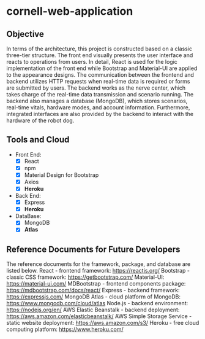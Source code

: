 # cornell-web-application

## Objective

In terms of the architecture, this project is constructed based on a classic three-tier structure. The front end visually presents the user interface and reacts to operations from users. In detail, React is used for the logic implementation of the front end while Bootstrap and Material-UI are applied to the appearance designs. The communication between the frontend and backend utilizes HTTP requests when real-time data is required or forms are submitted by users. The backend works as the nerve center, which takes charge of the real-time data transmission and scenario running. The backend also manages a database (MongoDB), which stores scenarios, real-time vitals, hardware modes, and account information. Furthermore, integrated interfaces are also provided by the backend to interact with the hardware of the robot dog. 


## Tools and Cloud

- Front End:
  - [x] React
  - [x] npm
  - [x] Material Design for Bootstrap
  - [x] Axios
  - [x] **Heroku**
- Back End:
  - [x] Express
  - [x] **Heroku**
- DataBase:
  - [x] MongoDB
  - [x] **Atlas**

## Reference Documents for Future Developers
The reference documents for the framework, package, and database are listed below.
React - frontend framework: https://reactjs.org/
Bootstrap - classic CSS framework: https://getbootstrap.com/
Material-UI: https://material-ui.com/
MDBootstrap - frontend components package: https://mdbootstrap.com/docs/react/
Express - backend framework: https://expressjs.com/
MongoDB Atlas - cloud platform of MongoDB: https://www.mongodb.com/cloud/atlas
Node.js - backend environment: https://nodejs.org/en/
AWS Elastic Beanstalk - backend deployment: https://aws.amazon.com/elasticbeanstalk/
AWS Simple Storage Service - static website deployment: https://aws.amazon.com/s3/
Heroku - free cloud computing platform: https://www.heroku.com/


